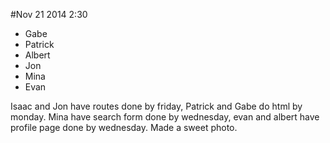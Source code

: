 #Nov 21 2014
2:30

* Gabe
* Patrick
* Albert
* Jon
* Mina
* Evan

Isaac and Jon have routes done by friday, Patrick and Gabe do html by monday. Mina have search form done by wednesday, evan and albert have profile page done by wednesday. Made a sweet photo.



